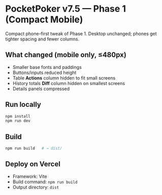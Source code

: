 # PocketPoker v7.5 — Phase 1 (Compact Mobile)

Compact phone-first tweak of Phase 1. Desktop unchanged; phones get tighter spacing and fewer columns.

## What changed (mobile only, ≤480px)
- Smaller base fonts and paddings
- Buttons/inputs reduced height
- Table **Actions** column hidden to fit small screens
- History totals **Diff** column hidden on smallest screens
- Details panels compressed

## Run locally
```bash
npm install
npm run dev
```

## Build
```bash
npm run build   # → dist/
```

## Deploy on Vercel
- Framework: Vite
- Build command: `npm run build`
- Output directory: `dist`
